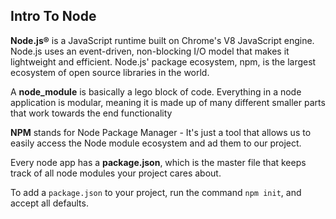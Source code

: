 ## Intro To Node

__Node.js®__ is a JavaScript runtime built on Chrome's V8 JavaScript engine. Node.js uses an event-driven, non-blocking I/O model that makes it lightweight and efficient. Node.js' package ecosystem, npm, is the largest ecosystem of open source libraries in the world.

A __node_module__ is basically a lego block of code.   Everything in a node application is modular, meaning it is made up of many different smaller parts that work towards the end functionality

__NPM__ stands for Node Package Manager - It's just a tool that allows us to easily access the Node module ecosystem and ad them to our project.

Every node app has a __package.json__, which is the master file that keeps track of all node modules your project cares about.

To add a `package.json` to your project, run the command `npm init`, and accept all defaults.
